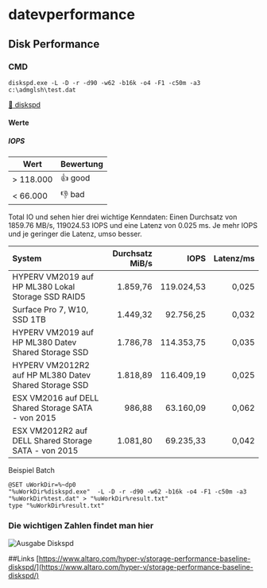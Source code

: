 # datevperformance

## Disk Performance

### CMD

```Shell
diskspd.exe -L -D -r -d90 -w62 -b16k -o4 -F1 -c50m -a3 c:\admglsh\test.dat
```
[:floppy_disk: diskspd](https://github.com/microsoft/diskspd)

#### Werte 
##### IOPS

| Wert     | Bewertung |
|----------|-----------|
|> 118.000 |:+1: good  |
|< 66.000  |:-1: bad   |

Total IO und sehen hier drei wichtige Kenndaten: 
Einen Durchsatz von 1859.76 MB/s, 
119024.53 IOPS und eine 
Latenz von 0.025 ms. 
Je mehr IOPS und je geringer die Latenz, umso besser.


| System                                              | Durchsatz MiB/s |    IOPS    |  Latenz/ms  |
|:----------------------------------------------------|----------------:|-----------:|------------:|
|HYPERV VM2019 auf HP ML380 Lokal Storage SSD RAID5   |   1.859,76      | 119.024,53 |       0,025 |
|Surface Pro 7, W10, SSD 1TB                          |        1.449,32 |  92.756,25 |       0,032 |
|HYPERV VM2019 auf HP ML380 Datev Shared Storage SSD  |    1.786,78     | 114.353,75 |    0,035    |
|HYPERV VM2012R2 auf HP ML380 Datev Shared Storage SSD|    1.818,89     | 116.409,19 |    0,025    |
|ESX VM2016 auf DELL Shared Storage SATA - von 2015   |    986,88       |  63.160,09 |    0,062    |
|ESX VM2012R2 auf DELL Shared Storage SATA - von 2015 |    1.081,80     |  69.235,33 |    0,042    |



Beispiel Batch
```Batch
@SET uWorkDir=%~dp0
"%uWorkDir%diskspd.exe"  -L -D -r -d90 -w62 -b16k -o4 -F1 -c50m -a3 "%uWorkDir%test.dat" > "%uWorkDir%result.txt"
type "%uWorkDir%result.txt"
```
### Die wichtigen Zahlen findet man hier

![Ausgabe Diskspd](https://octodex.github.com/diskspd_result.png)



##Links
[https://www.altaro.com/hyper-v/storage-performance-baseline-diskspd/](https://www.altaro.com/hyper-v/storage-performance-baseline-diskspd/)

